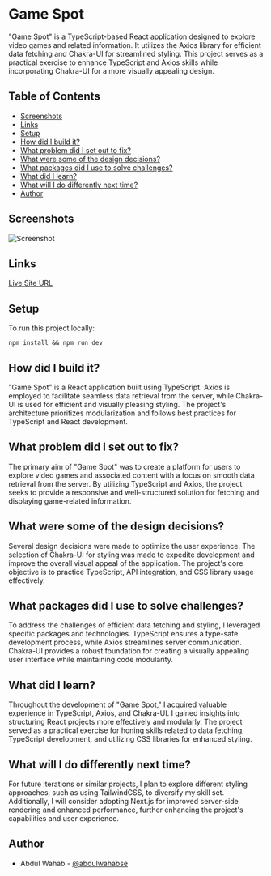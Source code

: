 # Game Spot

"Game Spot" is a TypeScript-based React application designed to explore video games and related information. It utilizes the Axios library for efficient data fetching and Chakra-UI for streamlined styling. This project serves as a practical exercise to enhance TypeScript and Axios skills while incorporating Chakra-UI for a more visually appealing design.

## Table of Contents

-   [Screenshots](#screenshots)
-   [Links](#links)
-   [Setup](#setup)
-   [How did I build it?](#how-did-i-build-it)
-   [What problem did I set out to fix?](#what-problem-did-i-set-out-to-fix)
-   [What were some of the design decisions?](#what-were-some-of-the-design-decisions)
-   [What packages did I use to solve challenges?](#what-packages-did-i-use-to-solve-challenges)
-   [What did I learn?](#what-did-i-learn)
-   [What will I do differently next time?](#what-will-i-do-differently-next-time)
-   [Author](#author)

## Screenshots

![Screenshot](./screenshot.png)

## Links

[Live Site URL](https://abdulwahabse.github.io/game-spot/)

## Setup

To run this project locally:

```
npm install && npm run dev
```
## How did I build it?

"Game Spot" is a React application built using TypeScript. Axios is employed to facilitate seamless data retrieval from the server, while Chakra-UI is used for efficient and visually pleasing styling. The project's architecture prioritizes modularization and follows best practices for TypeScript and React development.

## What problem did I set out to fix?

The primary aim of "Game Spot" was to create a platform for users to explore video games and associated content with a focus on smooth data retrieval from the server. By utilizing TypeScript and Axios, the project seeks to provide a responsive and well-structured solution for fetching and displaying game-related information.

## What were some of the design decisions?

Several design decisions were made to optimize the user experience. The selection of Chakra-UI for styling was made to expedite development and improve the overall visual appeal of the application. The project's core objective is to practice TypeScript, API integration, and CSS library usage effectively.

## What packages did I use to solve challenges?

To address the challenges of efficient data fetching and styling, I leveraged specific packages and technologies. TypeScript ensures a type-safe development process, while Axios streamlines server communication. Chakra-UI provides a robust foundation for creating a visually appealing user interface while maintaining code modularity.

## What did I learn?

Throughout the development of "Game Spot," I acquired valuable experience in TypeScript, Axios, and Chakra-UI. I gained insights into structuring React projects more effectively and modularly. The project served as a practical exercise for honing skills related to data fetching, TypeScript development, and utilizing CSS libraries for enhanced styling.

## What will I do differently next time?

For future iterations or similar projects, I plan to explore different styling approaches, such as using TailwindCSS, to diversify my skill set. Additionally, I will consider adopting Next.js for improved server-side rendering and enhanced performance, further enhancing the project's capabilities and user experience.

## Author

-   Abdul Wahab - [@abdulwahabse](https://github.com/abdulwahabse)
